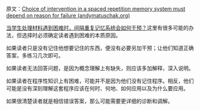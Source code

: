 原文：[Choice of intervention in a spaced repetition memory system must depend on reason for failure (andymatuschak.org)](https://notes.andymatuschak.org/z38Vof1dStqGG9CQJvFYGbaH1PqZRfPMowALa)

[当学生处理材料遇到困难时，间隔重复记忆系统会如何干预？](https://notes.andymatuschak.org/z432Vjppz3bY9z3NWhrY9f6Co2Jp5DFBGeLGo)这里有很多可能的办法，但选择时必须确定读者遇到困难的本质原因。

如果读者只是没有记住他想要记住的东西，便没有必要另加干预；让他们知道正确答案，多练习几次即可。

如果读者无法回答问题，是因为概念理解上有缺失，则应该多加解释，深入说明。

如果读者在程序性知识上有困难，可能并不是因为他们没有记住程序。相反，他们可能是没有深刻理解这套程序应该在何时、何地、如何应用以及为什么要应用。

如果很清楚读者就是相信错误答案，那么可能需要更详细的诊断和调解。